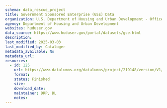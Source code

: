 ```yaml
---
schema: data_rescue_project 
title: Government Sponsored Enterprise (GSE) Data
organization: U.S. Department of Housing and Urban Development - Office of Policy Development and Research
agency: Department of Housing and Urban Development
websites: huduser.gov
data_source: https://www.huduser.gov/portal/datasets/gse.html
description: 
last_modified: 2025-03-03
last_modified_by: Cataloger
metadata_available: No
metadata_url: 
resources:
  - id: 125
    url: https://www.datalumos.org/datalumos/project/219148/version/V1/view
    format: 
    status: Finished
    size: 
    download_date: 
    maintainer: DRP, DL
    notes: 
---
```


